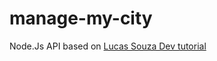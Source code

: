 # manage-my-city
Node.Js API based on [Lucas Souza Dev tutorial](https://www.youtube.com/watch?v=SVepTuBK4V0&list=PL29TaWXah3iaaXDFPgTHiFMBF6wQahurP&index=1&pp=iAQB)
